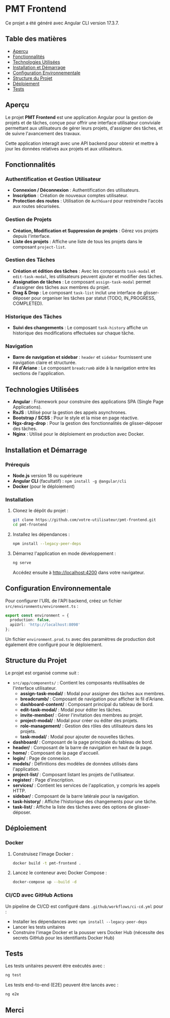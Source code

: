 # PMT Frontend

Ce projet a été généré avec Angular CLI version 17.3.7.

## Table des matières
- [Aperçu](#aperçu)
- [Fonctionnalités](#fonctionnalités)
- [Technologies Utilisées](#technologies-utilisées)
- [Installation et Démarrage](#installation-et-démarrage)
- [Configuration Environnementale](#configuration-environnementale)
- [Structure du Projet](#structure-du-projet)
- [Déploiement](#déploiement)
- [Tests](#tests)

## Aperçu

Le projet **PMT Frontend** est une application Angular pour la gestion de projets et de tâches, conçue pour offrir une interface utilisateur conviviale permettant aux utilisateurs de gérer leurs projets, d'assigner des tâches, et de suivre l'avancement des travaux. 

Cette application interagit avec une API backend pour obtenir et mettre à jour les données relatives aux projets et aux utilisateurs.

## Fonctionnalités

### Authentification et Gestion Utilisateur
- **Connexion / Déconnexion** : Authentification des utilisateurs.
- **Inscription** : Création de nouveaux comptes utilisateur.
- **Protection des routes** : Utilisation de `AuthGuard` pour restreindre l'accès aux routes sécurisées.

### Gestion de Projets
- **Création, Modification et Suppression de projets** : Gérez vos projets depuis l'interface.
- **Liste des projets** : Affiche une liste de tous les projets dans le composant `project-list`.

### Gestion des Tâches
- **Création et édition des tâches** : Avec les composants `task-modal` et `edit-task-modal`, les utilisateurs peuvent ajouter et modifier des tâches.
- **Assignation de tâches** : Le composant `assign-task-modal` permet d'assigner des tâches aux membres du projet.
- **Drag & Drop** : Le composant `task-list` inclut une interface de glisser-déposer pour organiser les tâches par statut (TODO, IN_PROGRESS, COMPLETED).

### Historique des Tâches
- **Suivi des changements** : Le composant `task-history` affiche un historique des modifications effectuées sur chaque tâche.

### Navigation
- **Barre de navigation et sidebar** : `header` et `sidebar` fournissent une navigation claire et structurée.
- **Fil d'Ariane** : Le composant `breadcrumb` aide à la navigation entre les sections de l'application.

## Technologies Utilisées

- **Angular** : Framework pour construire des applications SPA (Single Page Applications).
- **RxJS** : Utilisé pour la gestion des appels asynchrones.
- **Bootstrap / SCSS** : Pour le style et la mise en page réactive.
- **Ngx-drag-drop** : Pour la gestion des fonctionnalités de glisser-déposer des tâches.
- **Nginx** : Utilisé pour le déploiement en production avec Docker.

## Installation et Démarrage

### Prérequis

- **Node.js** version 18 ou supérieure
- **Angular CLI** (facultatif) : `npm install -g @angular/cli`
- **Docker** (pour le déploiement)

### Installation

1. Clonez le dépôt du projet :
   ```bash
   git clone https://github.com/votre-utilisateur/pmt-frontend.git
   cd pmt-frontend
   ```

2. Installez les dépendances :
   ```bash
   npm install --legacy-peer-deps
   ```

3. Démarrez l'application en mode développement :
   ```bash
   ng serve
   ```
   Accédez ensuite à [http://localhost:4200](http://localhost:4200) dans votre navigateur.

## Configuration Environnementale

Pour configurer l'URL de l'API backend, créez un fichier `src/environments/environment.ts` :

```typescript
export const environment = {
  production: false,
  apiUrl: 'http://localhost:8098'
};
```

Un fichier `environment.prod.ts` avec des paramètres de production doit également être configuré pour le déploiement.

## Structure du Projet

Le projet est organisé comme suit :

- `src/app/components/` : Contient les composants réutilisables de l'interface utilisateur.
  - **assign-task-modal/** : Modal pour assigner des tâches aux membres.
  - **breadcrumb/** : Composant de navigation pour afficher le fil d'Ariane.
  - **dashboard-content/** : Composant principal du tableau de bord.
  - **edit-task-modal/** : Modal pour éditer les tâches.
  - **invite-member/** : Gérer l'invitation des membres au projet.
  - **project-modal/** : Modal pour créer ou éditer des projets.
  - **role-management/** : Gestion des rôles des utilisateurs dans les projets.
  - **task-modal/** : Modal pour ajouter de nouvelles tâches.
- **dashboard/** : Composant de la page principale du tableau de bord.
- **header/** : Composant de la barre de navigation en haut de la page.
- **home/** : Composant de la page d'accueil.
- **login/** : Page de connexion.
- **models/** : Définitions des modèles de données utilisés dans l'application.
- **project-list/** : Composant listant les projets de l'utilisateur.
- **register/** : Page d'inscription.
- **services/** : Contient les services de l'application, y compris les appels HTTP.
- **sidebar/** : Composant de la barre latérale pour la navigation.
- **task-history/** : Affiche l'historique des changements pour une tâche.
- **task-list/** : Affiche la liste des tâches avec des options de glisser-déposer.

## Déploiement

### Docker

1. Construisez l'image Docker :
   ```bash
   docker build -t pmt-frontend .
   ```

2. Lancez le conteneur avec Docker Compose :
   ```bash
   docker-compose up --build -d
   ```

### CI/CD avec GitHub Actions

Un pipeline de CI/CD est configuré dans `.github/workflows/ci-cd.yml` pour :

- Installer les dépendances avec `npm install --legacy-peer-deps`
- Lancer les tests unitaires
- Construire l'image Docker et la pousser vers Docker Hub (nécessite des secrets GitHub pour les identifiants Docker Hub)

## Tests

Les tests unitaires peuvent être exécutés avec :

```bash
ng test
```

Les tests end-to-end (E2E) peuvent être lancés avec :

```bash
ng e2e
```

## Merci
